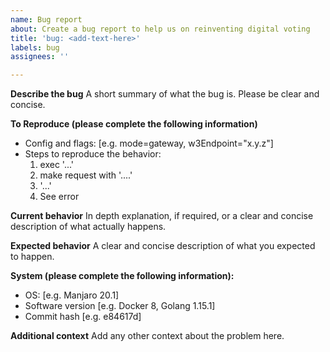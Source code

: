 ```yaml
---
name: Bug report
about: Create a bug report to help us on reinventing digital voting
title: 'bug: <add-text-here>'
labels: bug
assignees: ''

---
```


**Describe the bug**
A short summary of what the bug is. Please be clear and concise.

**To Reproduce (please complete the following information)**
- Config and flags: [e.g. mode=gateway, w3Endpoint="x.y.z"]
- Steps to reproduce the behavior:
    1. exec '...'
    2. make request with '....'
    3. '...'
    4. See error 

**Current behavior**
In depth explanation, if required, or a clear and concise description of what actually happens.

**Expected behavior**
A clear and concise description of what you expected to happen.

**System (please complete the following information):**
 - OS: [e.g. Manjaro 20.1]
 - Software version [e.g. Docker 8, Golang 1.15.1]
 - Commit hash [e.g. e84617d]

**Additional context**
Add any other context about the problem here.
